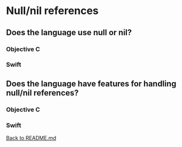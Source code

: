 # Null/nil references

## Does the language use null or nil?

### Objective C 

### Swift

## Does the language have features for handling null/nil references?

### Objective C 

### Swift

[Back to README.md](/README.md)
